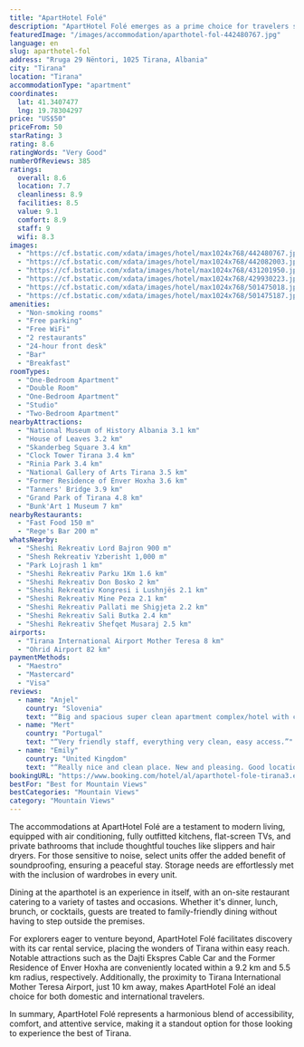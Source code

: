 ```yaml
---
title: "ApartHotel Folé"
description: "ApartHotel Folé emerges as a prime choice for travelers seeking the perfect blend of comfort and convenience in Tirana."
featuredImage: "/images/accommodation/aparthotel-fol-442480767.jpg"
language: en
slug: aparthotel-fol
address: "Rruga 29 Nëntori, 1025 Tirana, Albania"
city: "Tirana"
location: "Tirana"
accommodationType: "apartment"
coordinates:
  lat: 41.3407477
  lng: 19.78304297
price: "US$50"
priceFrom: 50
starRating: 3
rating: 8.6
ratingWords: "Very Good"
numberOfReviews: 385
ratings:
  overall: 8.6
  location: 7.7
  cleanliness: 8.9
  facilities: 8.5
  value: 9.1
  comfort: 8.9
  staff: 9
  wifi: 8.3
images:
  - "https://cf.bstatic.com/xdata/images/hotel/max1024x768/442480767.jpg?k=ad00b360765cf81f97d1d98ed7c54e12d3ebe363f11531a3210e8fb3772f3f9d&o=&hp=1"
  - "https://cf.bstatic.com/xdata/images/hotel/max1024x768/442082003.jpg?k=b6ea231379d6ed4b3a6ead081d24dca039e67845840c54aab33dc55cef364ed7&o=&hp=1"
  - "https://cf.bstatic.com/xdata/images/hotel/max1024x768/431201950.jpg?k=71b3494d4813fdef9c0b08eb1843ce3394a7d2057411e6d85246e0d05b6daa67&o=&hp=1"
  - "https://cf.bstatic.com/xdata/images/hotel/max1024x768/429930223.jpg?k=924851e1459e73af70fe755734bf848d3cc72e8d99c2042bb285dfcc64039dd7&o=&hp=1"
  - "https://cf.bstatic.com/xdata/images/hotel/max1024x768/501475018.jpg?k=e41759b4f13e3c332773cb5dfbcae6afa4b58654eefccad48e808ea07fbe91cb&o=&hp=1"
  - "https://cf.bstatic.com/xdata/images/hotel/max1024x768/501475187.jpg?k=9048514918852be835dcca0979d4fe03a9e75d27ae9c62f97f7e610df5749454&o=&hp=1"
amenities:
  - "Non-smoking rooms"
  - "Free parking"
  - "Free WiFi"
  - "2 restaurants"
  - "24-hour front desk"
  - "Bar"
  - "Breakfast"
roomTypes:
  - "One-Bedroom Apartment"
  - "Double Room"
  - "One-Bedroom Apartment"
  - "Studio"
  - "Two-Bedroom Apartment"
nearbyAttractions:
  - "National Museum of History Albania 3.1 km"
  - "House of Leaves 3.2 km"
  - "Skanderbeg Square 3.4 km"
  - "Clock Tower Tirana 3.4 km"
  - "Rinia Park 3.4 km"
  - "National Gallery of Arts Tirana 3.5 km"
  - "Former Residence of Enver Hoxha 3.6 km"
  - "Tanners' Bridge 3.9 km"
  - "Grand Park of Tirana 4.8 km"
  - "Bunk'Art 1 Museum 7 km"
nearbyRestaurants:
  - "Fast Food 150 m"
  - "Rege's Bar 200 m"
whatsNearby:
  - "Sheshi Rekreativ Lord Bajron 900 m"
  - "Shesh Rekreativ Yzberisht 1,000 m"
  - "Park Lojrash 1 km"
  - "Sheshi Rekreativ Parku 1Km 1.6 km"
  - "Sheshi Rekreativ Don Bosko 2 km"
  - "Sheshi Rekreativ Kongresi i Lushnjës 2.1 km"
  - "Sheshi Rekreativ Mine Peza 2.1 km"
  - "Sheshi Rekreativ Pallati me Shigjeta 2.2 km"
  - "Sheshi Rekreativ Sali Butka 2.4 km"
  - "Sheshi Rekreativ Shefqet Musaraj 2.5 km"
airports:
  - "Tirana International Airport Mother Teresa 8 km"
  - "Ohrid Airport 82 km"
paymentMethods:
  - "Maestro"
  - "Mastercard"
  - "Visa"
reviews:
  - name: "Anjel"
    country: "Slovenia"
    text: "“Big and spacious super clean apartment complex/hotel with comfortable room and a nice bathroom. The location is 10 min walk away from the Tirana's bus station. Breakfast was delicious!”"
  - name: "Mert"
    country: "Portugal"
    text: "“Very friendly staff, everything very clean, easy access.”"
  - name: "Emily"
    country: "United Kingdom"
    text: "“Really nice and clean place. New and pleasing. Good location near to the bus station”"
bookingURL: "https://www.booking.com/hotel/al/aparthotel-fole-tirana3.en-gb.html?aid=8035640"
bestFor: "Best for Mountain Views"
bestCategories: "Mountain Views"
category: "Mountain Views"
---
```


The accommodations at ApartHotel Folé are a testament to modern living, equipped with air conditioning, fully outfitted kitchens, flat-screen TVs, and private bathrooms that include thoughtful touches like slippers and hair dryers. For those sensitive to noise, select units offer the added benefit of soundproofing, ensuring a peaceful stay. Storage needs are effortlessly met with the inclusion of wardrobes in every unit.

Dining at the aparthotel is an experience in itself, with an on-site restaurant catering to a variety of tastes and occasions. Whether it's dinner, lunch, brunch, or cocktails, guests are treated to family-friendly dining without having to step outside the premises.

For explorers eager to venture beyond, ApartHotel Folé facilitates discovery with its car rental service, placing the wonders of Tirana within easy reach. Notable attractions such as the Dajti Ekspres Cable Car and the Former Residence of Enver Hoxha are conveniently located within a 9.2 km and 5.5 km radius, respectively. Additionally, the proximity to Tirana International Mother Teresa Airport, just 10 km away, makes ApartHotel Folé an ideal choice for both domestic and international travelers.

In summary, ApartHotel Folé represents a harmonious blend of accessibility, comfort, and attentive service, making it a standout option for those looking to experience the best of Tirana.
